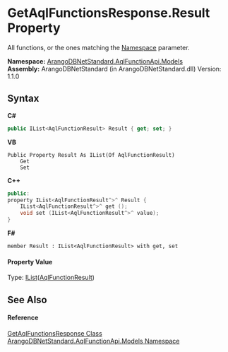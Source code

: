 # GetAqlFunctionsResponse.Result Property 
 

All functions, or the ones matching the <a href="7b0cbe97-91bb-b017-7855-90cf2461eae4">Namespace</a> parameter.

**Namespace:**&nbsp;<a href="e03acbe1-782e-533e-7ffe-cd51613ed54f">ArangoDBNetStandard.AqlFunctionApi.Models</a><br />**Assembly:**&nbsp;ArangoDBNetStandard (in ArangoDBNetStandard.dll) Version: 1.1.0

## Syntax

**C#**<br />
``` C#
public IList<AqlFunctionResult> Result { get; set; }
```

**VB**<br />
``` VB
Public Property Result As IList(Of AqlFunctionResult)
	Get
	Set
```

**C++**<br />
``` C++
public:
property IList<AqlFunctionResult^>^ Result {
	IList<AqlFunctionResult^>^ get ();
	void set (IList<AqlFunctionResult^>^ value);
}
```

**F#**<br />
``` F#
member Result : IList<AqlFunctionResult> with get, set

```


#### Property Value
Type: <a href="https://docs.microsoft.com/dotnet/api/system.collections.generic.ilist-1" target="_blank" rel="noopener noreferrer">IList</a>(<a href="ab0923b1-7a78-05e3-b7f9-ad1acbe2c6cd">AqlFunctionResult</a>)

## See Also


#### Reference
<a href="82d80aae-0220-0ae3-a824-7cdba7145a18">GetAqlFunctionsResponse Class</a><br /><a href="e03acbe1-782e-533e-7ffe-cd51613ed54f">ArangoDBNetStandard.AqlFunctionApi.Models Namespace</a><br />